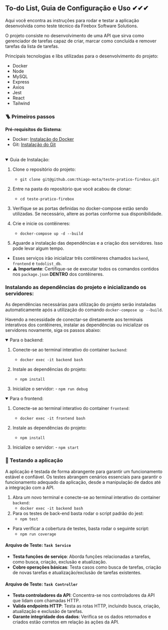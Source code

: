 ##  To-do List, Guia de Configuração e Uso ✔︎✔︎✔︎

Aqui você encontra as instruções para rodar e testar a aplicação desenvolvida como teste técnico da Firebox Software Solutions.

O projeto consiste no desenvolvimento de uma API que sirva como gerenciador de tarefas capaz de criar, marcar como concluída e remover tarefas da lista de tarefas.

Principais tecnologias e libs utilizadas para o desenvolvimento do projeto:
- Docker
- Node
- MySQL
- Express
- Axios
- Jest
- React
- Tailwind

### 🪜 Primeiros passos

**Pré-requisitos do Sistema**:

- Docker: [Instalação do Docker](https://docs.docker.com/get-docker/)
- Git: [Instalação do Git](https://git-scm.com/book/en/v2/Getting-Started-Installing-Git)
<br>

<details open>
  <summary>Guia de Instalação:</summary>

1. Clone o repositório do projeto:

   - `git clone git@github.com:thiago-mota/teste-pratico-firebox.git`

2. Entre na pasta do repositório que você acabou de clonar:
   - `cd teste-pratico-firebox`

3. Verifique se as portas definidas no docker-compose estão sendo utilizadas. Se necessário, altere as portas conforme sua disponibilidade.

4. Crie e inicie os contêineres:
   - `docker-compose up -d --build`

5. Aguarde a instalação das dependências e a criação dos servidores. Isso pode levar algum tempo.

- Esses serviços irão inicializar três contêineres chamados `backend`, `frontend` e `todolist_db`.
- ⚠️ **Importante**: Certifique-se de executar todos os comandos contidos nos `package.json` **DENTRO** dos contêineres.
</details>

### Instalando as dependências do projeto e inicializando os servidores:
   As dependências necessárias para utilização do projeto serão instaladas automaticamente após a utilização do comando `docker-compose up --build`. 

   Havendo a necessidade de conectar-se diretamente aos terminais interativos dos contêineres, instalar as dependências ou inicializar os servidores novamente, siga os passos abaixo:


<details open>
<summary> Para o backend: </summary>

1. Conecte-se ao terminal interativo do container `backend`:

   - `docker exec -it backend bash`

2. Instale as dependências do projeto:

   - `npm install`

3. Inicialize o servidor: - `npm run debug`
</details>

<details open>
<summary> Para o frontend: </summary>

1. Conecte-se ao terminal interativo do container `frontend`:

   - `docker exec -it frontend bash`

2. Instale as dependências do projeto:

   - `npm install`

3. Inicialize o servidor: - `npm start`
</details>


### 🧪 Testando a aplicação

A aplicação é testada de forma abrangente para garantir um funcionamento estável e confiável. Os testes abrangem cenários essenciais para garantir o funcionamento adequado da aplicação, desde a manipulação de dados até a integração com a API.


1. Abra um novo terminal e conecte-se ao terminal interativo do container `backend`:
   - `docker exec -it backend bash`
2. Para os testes de back-end basta rodar o script padrão do jest:
   - `npm test`

- Para verificar a cobertura de testes, basta rodar o seguinte script:
  - `npm run coverage`

#### Arquivo de Teste: `Task Service`

- **Testa funções de serviço**: Aborda funções relacionadas a tarefas, como busca, criação, exclusão e atualização.
- **Cobre operações básicas**: Testa casos como busca de tarefas, criação de novas tarefas e atualização/exclusão de tarefas existentes.

#### Arquivo de Teste: `Task Controller`
- **Testa controladores da API**: Concentra-se nos controladores da API que lidam com chamadas HTTP.
- **Valida endpoints HTTP**: Testa as rotas HTTP, incluindo busca, criação, atualização e exclusão de tarefas.
- **Garante integridade dos dados**: Verifica se os dados retornados e criados estão corretos em relação às ações da API.

